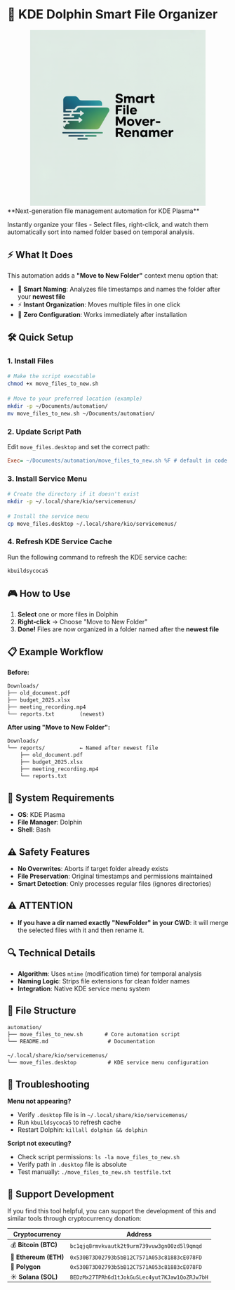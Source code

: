 # 🧠 KDE Dolphin Smart File Organizer
<div align="center">
  <img src="smart-organizer.png" alt="KDE Dolphin Smart File Organizer Logo" width="400">
</div>
**Next-generation file management automation for KDE Plasma**

Instantly organize your files - Select files, right-click, and watch them automatically sort into named folder based on temporal analysis.

## ⚡ What It Does

This automation adds a **"Move to New Folder"** context menu option that:
- 🧠 **Smart Naming**: Analyzes file timestamps and names the folder after your **newest file**
- ⚡ **Instant Organization**: Moves multiple files in one click
- 🎯 **Zero Configuration**: Works immediately after installation

## 🛠️ Quick Setup

### 1. Install Files

```bash
# Make the script executable
chmod +x move_files_to_new.sh

# Move to your preferred location (example)
mkdir -p ~/Documents/automation/
mv move_files_to_new.sh ~/Documents/automation/
```

### 2. Update Script Path

Edit `move_files.desktop` and set the correct path:
```ini
Exec= ~/Documents/automation/move_files_to_new.sh %F # default in code
```

### 3. Install Service Menu

```bash
# Create the directory if it doesn't exist
mkdir -p ~/.local/share/kio/servicemenus/

# Install the service menu
cp move_files.desktop ~/.local/share/kio/servicemenus/
```

### 4. Refresh KDE Service Cache

Run the following command to refresh the KDE service cache:

```bash
kbuildsycoca5
```

## 🎮 How to Use

1. **Select** one or more files in Dolphin
2. **Right-click** → Choose "Move to New Folder"
3. **Done!** Files are now organized in a folder named after the **newest file**

## 📋 Example Workflow

**Before:**
```
Downloads/
├── old_document.pdf
├── budget_2025.xlsx
├── meeting_recording.mp4
└── reports.txt        (newest)
```

**After using "Move to New Folder":**
```
Downloads/
└── reports/           ← Named after newest file
    ├── old_document.pdf
    ├── budget_2025.xlsx
    ├── meeting_recording.mp4
    └── reports.txt
```

## 🔧 System Requirements

- **OS**: KDE Plasma
- **File Manager**: Dolphin
- **Shell**: Bash

## ⚠️ Safety Features

- **No Overwrites**: Aborts if target folder already exists
- **File Preservation**: Original timestamps and permissions maintained
- **Smart Detection**: Only processes regular files (ignores directories)

## ⚠️ ATTENTION

- **If you have a dir named exactly "NewFolder" in your CWD**: it will merge the selected files with it and then rename it.

## 🔍 Technical Details

- **Algorithm**: Uses `mtime` (modification time) for temporal analysis
- **Naming Logic**: Strips file extensions for clean folder names
- **Integration**: Native KDE service menu system

## 📁 File Structure

```
automation/
├── move_files_to_new.sh       # Core automation script
└── README.md                   # Documentation

~/.local/share/kio/servicemenus/
└── move_files.desktop          # KDE service menu configuration
```

## 🚨 Troubleshooting

**Menu not appearing?**
- Verify `.desktop` file is in `~/.local/share/kio/servicemenus/`
- Run `kbuildsycoca5` to refresh cache
- Restart Dolphin: `killall dolphin && dolphin`

**Script not executing?**
- Check script permissions: `ls -la move_files_to_new.sh`
- Verify path in `.desktop` file is absolute
- Test manually: `./move_files_to_new.sh testfile.txt`

## 💖 Support Development

If you find this tool helpful, you can support the development of this and similar tools through cryptocurrency donation:

| Cryptocurrency | Address |
|----------------|---------|
| 💰 **Bitcoin (BTC)** | `bc1qjq8rmvkvautk2t9urm739vuw3gn00zd5l9qmqd` |
| 💎 **Ethereum (ETH)** | `0x530B73D02793b5bB12C7571A053c81883cE078FD` |
| 🔷 **Polygon** | `0x530B73D02793b5bB12C7571A053c81883cE078FD` |
| ☀️ **Solana (SOL)** | `BEDzMx27TPRh6d1tJokGuSLec4yut7KJaw1QoZRJw7bH` |
